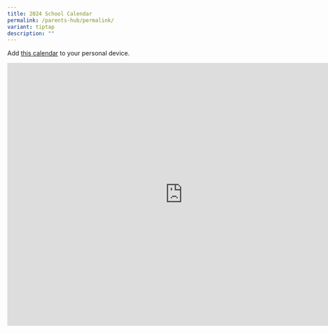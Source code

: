 ```yaml
---
title: 2024 School Calendar
permalink: /parents-hub/permalink/
variant: tiptap
description: ""
---
```

<p>Add <a href="https://calendar.google.com/calendar/ical/westgroveps1%40gmail.com/public/basic.ics" rel="noopener noreferrer nofollow" target="_blank">this calendar</a> to
    your personal device.</p>
<div class="iframe-wrapper">
    <iframe style="border: 0" height="600" width="800" allowfullscreen="true" frameborder="0" src="https://calendar.google.com/calendar/embed?src=westgroveps1%40gmail.com&amp;ctz=Asia%2FSingapore"></iframe>
</div>
<p></p>